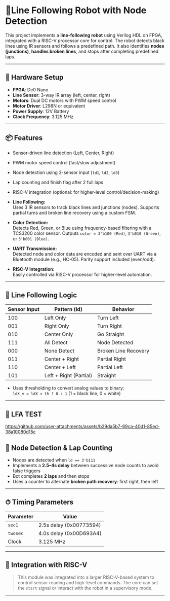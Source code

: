 # 🚗Line Following Robot with Node Detection

This project implements a **line-following robot** using Verilog HDL on FPGA, integrated with a RISC-V processor core for control. The robot detects black lines using IR sensors and follows a predefined path. It also identifies **nodes (junctions)**, **handles broken lines**, and stops after completing predefined laps.

---

## 🔧 Hardware Setup

- **FPGA**: De0 Nano
- **Line Sensor**: 3-way IR array (left, center, right)
- **Motors**: Dual DC motors with PWM speed control
- **Motor Driver**: L298N or equivalent
- **Power Supply**: 12V Battery
- **Clock Frequency**: 3.125 MHz

---

## 📦 Features

- Sensor-driven line detection (Left, Center, Right)
- PWM motor speed control (fast/slow adjustment)
- Node detection using 3-sensor input (`ld1`, `ld2`, `ld3`)
- Lap counting and finish flag after 2 full laps
- RISC-V integration (optional: for higher-level control/decision-making)
- **Line Following:**  
  Uses 3 IR sensors to track black lines and junctions (nodes). Supports partial turns and broken line recovery using a custom FSM.

- **Color Detection:**  
  Detects Red, Green, or Blue using frequency-based filtering with a TCS3200 color sensor. Outputs `color = 3'b100 (Red)`, `3'b010 (Green)`, or `3'b001 (Blue)`.

- **UART Transmission:**  
  Detected node and color data are encoded and sent over UART via a Bluetooth module (e.g., HC-05). Parity support included (even/odd).

- **RISC-V Integration:**  
  Easily controlled via RISC-V processor for higher-level automation.

---


## 🚦 Line Following Logic

| Sensor Input | Pattern (ld) | Behavior |
|--------------|--------------|----------|
| 100 | Left Only    | Turn Left |
| 001 | Right Only   | Turn Right |
| 010 | Center Only  | Go Straight |
| 111 | All Detect   | Node Detected |
| 000 | None Detect  | Broken Line Recovery |
| 011 | Center + Right | Partial Right |
| 110 | Center + Left  | Partial Left |
| 101 | Left + Right (Partial) | Straight |
  
- Uses thresholding to convert analog values to binary:  
  `ldX_v = ldX < th ? 0 : 1` (1 = black line, 0 = white)

---
## 🧪 LFA TEST
https://github.com/user-attachments/assets/b29da5b7-69ca-40d1-85ed-38a10080d15c


## 🧠 Node Detection & Lap Counting

- Nodes are detected when `ld == 3'b111`
- Implements a **2.5–4s delay** between successive node counts to avoid false triggers
- Bot completes **2 laps** and then stops
- Uses a counter to alternate **broken path recovery**: first right, then left

---

## ⏱ Timing Parameters

| Parameter | Value |
|----------|--------|
| `sec1`   | 2.5s delay (0x00773594) |
| `twosec` | 4.0s delay (0x00D693A4) |
| Clock    | 3.125 MHz |

---

## 🧩 Integration with RISC-V

> This module was integrated into a larger RISC-V-based system to control sensor reading and high-level commands. The core can set the `start` signal or interact with the robot in a supervisory mode.

---

